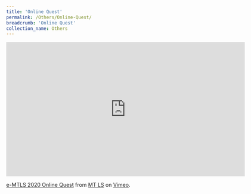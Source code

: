 ```yaml
---
title: 'Online Quest'
permalink: /Others/Online-Quest/
breadcrumb: 'Online Quest'
collection_name: Others
---
```


<iframe src="https://player.vimeo.com/video/452631885" width="640" height="360" frameborder="0" allow="autoplay; fullscreen" allowfullscreen></iframe>
<p><a href="https://vimeo.com/452631885">e-MTLS 2020 Online Quest</a> from <a href="https://vimeo.com/user121845293">MT LS</a> on <a href="https://vimeo.com">Vimeo</a>.</p>
